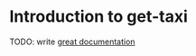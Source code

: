 # Introduction to get-taxi

TODO: write [great documentation](http://jacobian.org/writing/what-to-write/)
